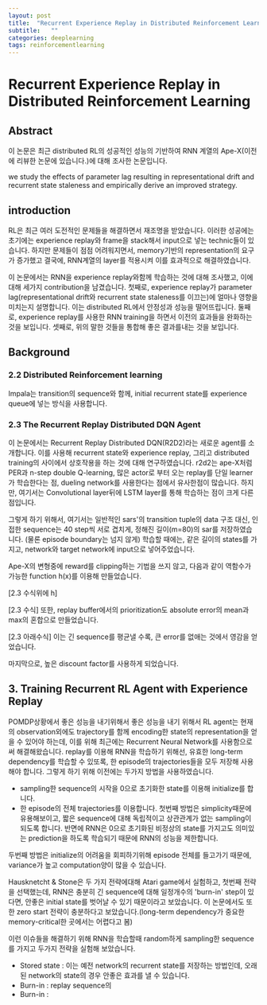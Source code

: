 ```yaml
---
layout: post
title:  "Recurrent Experience Replay in Distributed Reinforcement Learning 논문 리뷰 및 설명"
subtitle:   ""
categories: deeplearning
tags: reinforcementlearning
---
```


# Recurrent Experience Replay in Distributed Reinforcement Learning

## Abstract
이 논문은 최근 distributed RL의 성공적인 성능의 기반하여 RNN 계열의 Ape-X(이전에 리뷰한 논문에 있습니다.)에 대해 조사한 논문입니다.

we study the effects of parameter lag resulting in representational drift and recurrent state staleness and empirically derive an improved strategy.

## introduction

RL은 최근 여러 도전적인 문제들을 해결하면서 재조명을 받았습니다. 이러한 성공에는 초기에는 experience replay와 frame을 stack해서 input으로 넣는 technic들이 있습니다. 하지만 문제들이 점점 어려워지면서, memory기반의 representation의 요구가 증가했고 결국에, RNN계열의 layer를 적용시켜 이를 효과적으로 해결하였습니다.

이 논문에서는 RNN을 experience replay와함께 학습하는 것에 대해 조사했고, 이에 대해 세가지 contribution을 남겼습니다. 첫째로, experience replay가 parameter lag(representational drift와 recurrent state staleness를 이끄는)에 얼마나 영향을 미치는지 설명합니다. 이는 distributed RL에서 안정성과 성능을 떨어뜨립니다. 둘째로, experience replay를 사용한 RNN training을 하면서 이전의 효과들을 완화하는 것을 보입니다. 셋째로, 위의 말한 것들을 통합해 좋은 결과를내는 것을 보입니다.

## Background
### 2.2 Distributed Reinforcement learning
 Impala는 transition의 sequence와 함께, initial recurrent state를 experience queue에 넣는 방식을 사용합니다. 


### 2.3 The Recurrent Replay Distributed DQN Agent

이 논문에서는 Recurrent Replay Distributed DQN(R2D2)라는 새로운 agent를 소개합니다. 이를 사용해 recurrent state와 experience replay, 그리고 distributed training의 사이에서 상호작용을 하는 것에 대해 연구하였습니다. r2d2는 ape-X처럼 PER과 n-step double Q-learning, 많은 actor로 부터 오는 replay를 단일 learner가 학습한다는 점, dueling network를 사용한다는 점에서 유사한점이 많습니다. 하지만, 여기서는 Convolutional layer뒤에 LSTM layer를 통해 학습하는 점이 크게 다른점입니다.

그렇게 하기 위해서, 여기서는 일반적인 sars'의 transition tuple의 data 구조 대신, 인접한 sequence는 40 step씩 서로 겹치게, 정해진 길이(m=80)의 sar를 저장하였습니다. (물론 episode boundary는 넘지 않게)
학습할 때에는, 같은 길이의 states를 가지고, network와 target network에 input으로 넣어주었습니다.

Ape-X의 변형중에 reward를 clipping하는 기법을 쓰지 않고, 다음과 같이 역함수가 가능한 function h(x)를 이용해 만들었습니다.

[2.3 수식위에 h]

[2.3 수식]
또한, replay buffer에서의 prioritization도 absolute error의 mean과 max의 혼합으로 만들었습니다.

[2.3 아래수식] 이는 긴 sequence를 평균낼 수록, 큰 error를 없애는 것에서 영감을 얻었습니다. 

마지막으로, 높은 discount factor를 사용하게 되었습니다.

## 3. Training Recurrent RL Agent with Experience Replay

POMDP상황에서 좋은 성능을 내기위해서 좋은 성능을 내기 위해서 RL agent는 현재의 observation외에도 trajectory를 함께 encoding한 state의 representation을 얻을 수 있어야 하는데, 이를 위해 최근에는 Recurrent Neural Network를 사용함으로써 해결해왔습니다. replay를 이용해 RNN을 학습하기 위해선, 유효한  long-term dependency를 학습할 수 있또록, 한 episode의 trajectories들을 모두 저장해 사용해야 합니다. 그렇게 하기 위해 이전에는 두가지 방법을 사용하였습니다.
* sampling한 sequence의 시작을 0으로 초기화한 state를 이용해 initialize를 합니다.
* 한 episode의 전체 trajectories를 이용합니다.
 첫번째 방법은 simplicity때문에 유용해보이고, 짧은 sequence에 대해 독립적이고 상관관계가 없는 sampling이 되도록 합니다. 반면에 RNN은 0으로 초기화된 비정상의 state를 가지고도 의미있는 prediction을 하도록 학습되기 때문에 RNN의 성능을 제한합니다.
 
 두번째 방법은 initialize의 어려움을 회피하기위해 episode 전체를 들고가기 때문에, variance가 높고 computation양이 많을 수 있습니다. 
 
 Hausknetcht & Stone은 두 가지 전략에대해 Atari game에서 실험하고, 첫번째 전략을 선택했는데, RNN은 충분히 긴 sequence에 대해 일정개수의 'burn-in' step이 있다면, 안좋은 initial state를 벗어날 수 있기 때문이라고 보았습니다. 이 논문에서도 또한 zero start 전략이 충분하다고 보았습니다.(long-term dependency가 중요한 memory-critical한 곳에서는 어렵다고 봄)
 
 이런 이슈들을 해결하기 위해 RNN을 학습할때 random하게 sampling한 sequence를 가지고 두가지 전략을 실험해 보았습니다.

* Stored state : 이는 예전 network의 recurrent state를 저장하는 방법인데, 오래된 network의 state의 경우 안좋은 효과를 낼 수 있습니다.
* Burn-in : replay sequence의  
* Burn-in : 
